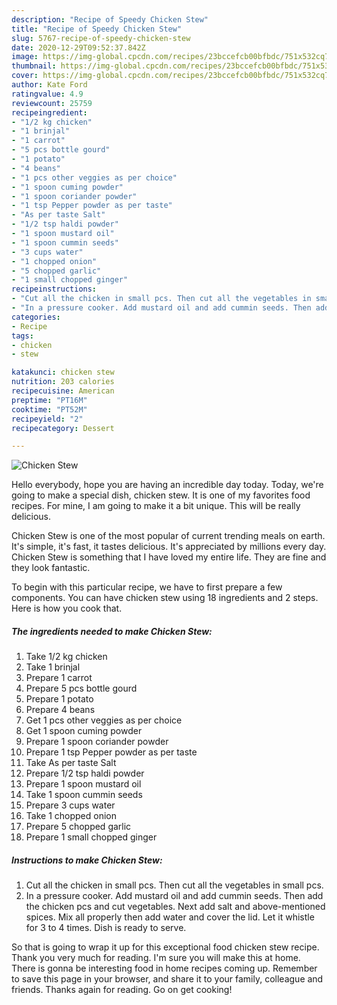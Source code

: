 ```yaml
---
description: "Recipe of Speedy Chicken Stew"
title: "Recipe of Speedy Chicken Stew"
slug: 5767-recipe-of-speedy-chicken-stew
date: 2020-12-29T09:52:37.842Z
image: https://img-global.cpcdn.com/recipes/23bccefcb00bfbdc/751x532cq70/chicken-stew-recipe-main-photo.jpg
thumbnail: https://img-global.cpcdn.com/recipes/23bccefcb00bfbdc/751x532cq70/chicken-stew-recipe-main-photo.jpg
cover: https://img-global.cpcdn.com/recipes/23bccefcb00bfbdc/751x532cq70/chicken-stew-recipe-main-photo.jpg
author: Kate Ford
ratingvalue: 4.9
reviewcount: 25759
recipeingredient:
- "1/2 kg chicken"
- "1 brinjal"
- "1 carrot"
- "5 pcs bottle gourd"
- "1 potato"
- "4 beans"
- "1 pcs other veggies as per choice"
- "1 spoon cuming powder"
- "1 spoon coriander powder"
- "1 tsp Pepper powder as per taste"
- "As per taste Salt"
- "1/2 tsp haldi powder"
- "1 spoon mustard oil"
- "1 spoon cummin seeds"
- "3 cups water"
- "1 chopped onion"
- "5 chopped garlic"
- "1 small chopped ginger"
recipeinstructions:
- "Cut all the chicken in small pcs. Then cut all the vegetables in small pcs."
- "In a pressure cooker. Add mustard oil and add cummin seeds. Then add the chicken pcs and cut vegetables. Next add salt and above-mentioned spices. Mix all properly then add water and cover the lid. Let it whistle for 3 to 4 times. Dish is ready to serve."
categories:
- Recipe
tags:
- chicken
- stew

katakunci: chicken stew 
nutrition: 203 calories
recipecuisine: American
preptime: "PT16M"
cooktime: "PT52M"
recipeyield: "2"
recipecategory: Dessert

---
```



![Chicken Stew](https://img-global.cpcdn.com/recipes/23bccefcb00bfbdc/751x532cq70/chicken-stew-recipe-main-photo.jpg)

Hello everybody, hope you are having an incredible day today. Today, we're going to make a special dish, chicken stew. It is one of my favorites food recipes. For mine, I am going to make it a bit unique. This will be really delicious.

Chicken Stew is one of the most popular of current trending meals on earth. It's simple, it's fast, it tastes delicious. It's appreciated by millions every day. Chicken Stew is something that I have loved my entire life. They are fine and they look fantastic.




To begin with this particular recipe, we have to first prepare a few components. You can have chicken stew using 18 ingredients and 2 steps. Here is how you cook that.

<!--inarticleads1-->

##### The ingredients needed to make Chicken Stew:

1. Take 1/2 kg chicken
1. Take 1 brinjal
1. Prepare 1 carrot
1. Prepare 5 pcs bottle gourd
1. Prepare 1 potato
1. Prepare 4 beans
1. Get 1 pcs other veggies as per choice
1. Get 1 spoon cuming powder
1. Prepare 1 spoon coriander powder
1. Prepare 1 tsp Pepper powder as per taste
1. Take As per taste Salt
1. Prepare 1/2 tsp haldi powder
1. Prepare 1 spoon mustard oil
1. Take 1 spoon cummin seeds
1. Prepare 3 cups water
1. Take 1 chopped onion
1. Prepare 5 chopped garlic
1. Prepare 1 small chopped ginger




<!--inarticleads2-->

##### Instructions to make Chicken Stew:

1. Cut all the chicken in small pcs. Then cut all the vegetables in small pcs.
1. In a pressure cooker. Add mustard oil and add cummin seeds. Then add the chicken pcs and cut vegetables. Next add salt and above-mentioned spices. Mix all properly then add water and cover the lid. Let it whistle for 3 to 4 times. Dish is ready to serve.




So that is going to wrap it up for this exceptional food chicken stew recipe. Thank you very much for reading. I'm sure you will make this at home. There is gonna be interesting food in home recipes coming up. Remember to save this page in your browser, and share it to your family, colleague and friends. Thanks again for reading. Go on get cooking!
